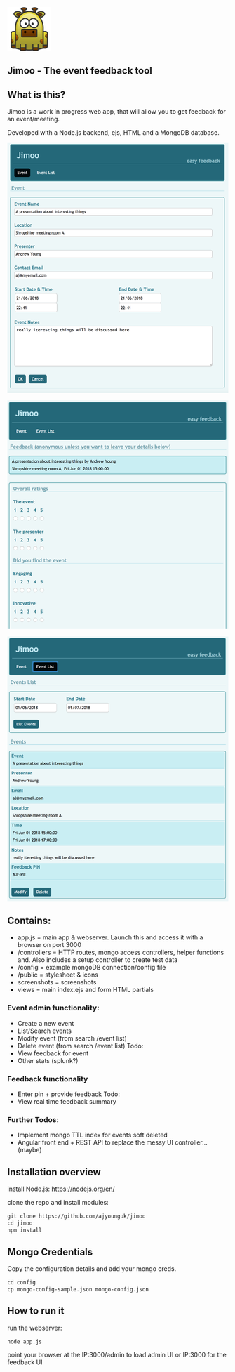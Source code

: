 <img src="https://github.com/ajyounguk/jimoo/blob/master/public/jimoo.png" width="100" height="100">

## Jimoo - The event feedback tool

## What is this?
Jimoo is a work in progress web app, that will allow you to get feedback for an event/meeting. 

Developed with a Node.js backend, ejs, HTML and a MongoDB database.

![Create Event](/screenshots/createevent.png?raw=true)

![Feedback](/screenshots/feedback.png?raw=true)

![List Events](/screenshots/listevents.png?raw=true)

## Contains:
- app.js = main app & webserver. Launch this and access it with a browser on port 3000
- /controllers = HTTP routes, mongo access controllers, helper functions and. Also includes a setup controller to create test data
- /config = example mongoDB connection/config file
- /public = stylesheet & icons
- screenshots = screenshots
- views = main index.ejs and form HTML partials

### Event admin functionality:
- Create a new event
- List/Search events
- Modify event (from search /event list)
- Delete event (from search /event list)
Todo:
- View feedback for event
- Other stats (splunk?)

### Feedback functionality
- Enter pin + provide feedback
Todo:
- View real time feedback summary

### Further Todos:
- Implement mongo TTL index for events soft deleted
- Angular front end + REST API to replace the messy UI controller... (maybe)


## Installation overview
install Node.js: https://nodejs.org/en/


clone the repo and install modules:

```
git clone https://github.com/ajyounguk/jimoo
cd jimoo
npm install
```

## Mongo Credentials
Copy the configuration details and add your mongo creds.
```
cd config
cp mongo-config-sample.json mongo-config.json
```


## How to run it
run the webserver:

```
node app.js
```

point your browser at the IP:3000/admin to load admin UI or IP:3000 for the feedback UI



